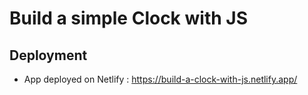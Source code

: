 # Build a simple Clock with JS

## Deployment

* App deployed on Netlify : 
https://build-a-clock-with-js.netlify.app/